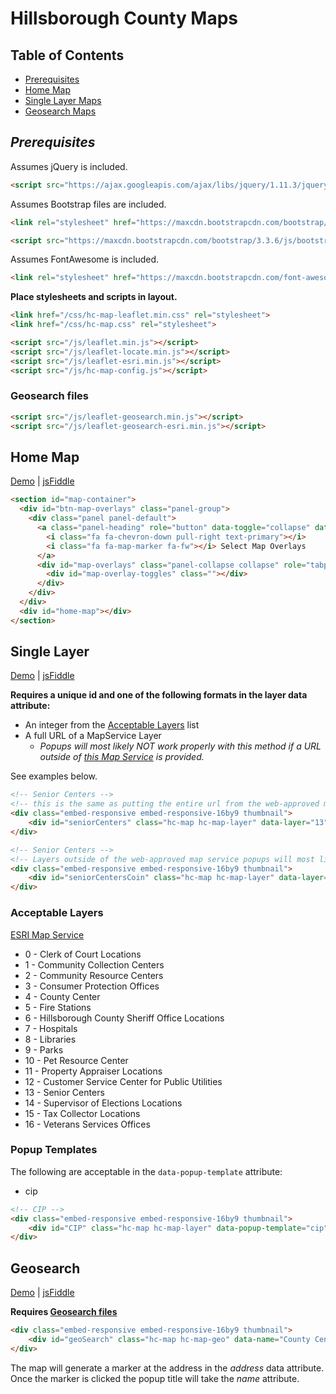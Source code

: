 # Hillsborough County Maps

## Table of Contents

* [Prerequisites](#prerequisites)
* [Home Map](#home-map)
* [Single Layer Maps](#single-layer)
* [Geosearch Maps](#geosearch)

## *Prerequisites*

Assumes jQuery is included.

```HTML
<script src="https://ajax.googleapis.com/ajax/libs/jquery/1.11.3/jquery.min.js"></script>
```

Assumes Bootstrap files are included.

```HTML
<link rel="stylesheet" href="https://maxcdn.bootstrapcdn.com/bootstrap/3.3.6/css/bootstrap.min.css" integrity="sha384-1q8mTJOASx8j1Au+a5WDVnPi2lkFfwwEAa8hDDdjZlpLegxhjVME1fgjWPGmkzs7" crossorigin="anonymous">

<script src="https://maxcdn.bootstrapcdn.com/bootstrap/3.3.6/js/bootstrap.min.js" integrity="sha384-0mSbJDEHialfmuBBQP6A4Qrprq5OVfW37PRR3j5ELqxss1yVqOtnepnHVP9aJ7xS" crossorigin="anonymous"></script>
```

Assumes FontAwesome is included.

```HTML
<link rel="stylesheet" href="https://maxcdn.bootstrapcdn.com/font-awesome/4.6.1/css/font-awesome.min.css">
```

__Place stylesheets and scripts in layout.__

```HTML
<link href="/css/hc-map-leaflet.min.css" rel="stylesheet">
<link href="/css/hc-map.css" rel="stylesheet">

<script src="/js/leaflet.min.js"></script>
<script src="/js/leaflet-locate.min.js"></script>
<script src="/js/leaflet-esri.min.js"></script>
<script src="/js/hc-map-config.js"></script>
```

### Geosearch files

```HTML
<script src="/js/leaflet-geosearch.min.js"></script>
<script src="/js/leaflet-geosearch-esri.min.js"></script>
```

## Home Map

[Demo](http://commbocc.github.io/sitecore_designs/layouts/home/) | [jsFiddle](https://jsfiddle.net/oanrfxt0/2/)

```HTML
<section id="map-container">
  <div id="btn-map-overlays" class="panel-group">
    <div class="panel panel-default">
      <a class="panel-heading" role="button" data-toggle="collapse" data-parent="#btn-map-overlays" href="#map-overlays" aria-expanded="true" aria-controls="map-overlays">
        <i class="fa fa-chevron-down pull-right text-primary"></i>
        <i class="fa fa-map-marker fa-fw"></i> Select Map Overlays
      </a>
      <div id="map-overlays" class="panel-collapse collapse" role="tabpanel" aria-labelledby="headingOne">
        <div id="map-overlay-toggles" class=""></div>
      </div>
    </div>
  </div>
  <div id="home-map"></div>
</section>
```

## Single Layer

[Demo](http://commbocc.github.io/sitecore_designs/maps/single-layer/) | [jsFiddle](https://jsfiddle.net/ey092t64/4/)

__Requires a unique id and one of the following formats in the layer data attribute:__

* An integer from the [Acceptable Layers](#acceptable-layers) list
* A full URL of a MapService Layer
	* *Popups will most likely NOT work properly with this method if a URL outside of [this Map Service](https://maps.hillsboroughcounty.org/arcgis/rest/services/CoinMap/CountyWebsiteRedesignMap_20160609/MapServer) is provided.*

See examples below.

```HTML
<!-- Senior Centers -->
<!-- this is the same as putting the entire url from the web-approved map service in the layer attribute -->
<div class="embed-responsive embed-responsive-16by9 thumbnail">
	<div id="seniorCenters" class="hc-map hc-map-layer" data-layer="13"></div>
</div>

<!-- Senior Centers -->
<!-- Layers outside of the web-approved map service popups will most likely not work) -->
<div class="embed-responsive embed-responsive-16by9 thumbnail">
	<div id="seniorCentersCoin" class="hc-map hc-map-layer" data-layer="https://maps.hillsboroughcounty.org/arcgis/rest/services/CoinMap/County_Webmap/MapServer/1"></div>
</div>
```

### Acceptable Layers

[ESRI Map Service](https://maps.hillsboroughcounty.org/arcgis/rest/services/CoinMap/CountyWebsiteRedesignMap_20160609/MapServer)

* 0 - Clerk of Court Locations
* 1 - Community Collection Centers
* 2 - Community Resource Centers
* 3 - Consumer Protection Offices
* 4 - County Center
* 5 - Fire Stations
* 6 - Hillsborough County Sheriff Office Locations
* 7 - Hospitals
* 8 - Libraries
* 9 - Parks
* 10 - Pet Resource Center
* 11 - Property Appraiser Locations
* 12 - Customer Service Center for Public Utilities
* 13 - Senior Centers
* 14 - Supervisor of Elections Locations
* 15 - Tax Collector Locations
* 16 - Veterans Services Offices

### Popup Templates

The following are acceptable in the `data-popup-template` attribute:

* cip

```HTML
<!-- CIP -->
<div class="embed-responsive embed-responsive-16by9 thumbnail">
	<div id="CIP" class="hc-map hc-map-layer" data-popup-template="cip" data-layer="https://maps.hillsboroughcounty.org/arcgis/rest/services/InfoLayers/CIP_Layers/MapServer/1"></div>
</div>
```

## Geosearch

[Demo](http://commbocc.github.io/sitecore_designs/layouts/location/) | [jsFiddle](https://jsfiddle.net/eb5fyneb/3/)

__Requires [Geosearch files](#geosearch-files)__

```HTML
<div class="embed-responsive embed-responsive-16by9 thumbnail">
	<div id="geoSearch" class="hc-map hc-map-geo" data-name="County Center" data-address="601 E Kennedy Blvd, Tampa, FL 33602"></div>
</div>
```

The map will generate a marker at the address in the *address* data attribute. Once the marker is clicked the popup title will take the *name* attribute.
